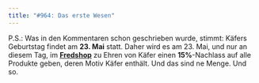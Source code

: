 ```yaml
---
title: "#964: Das erste Wesen"
---
```


P.S.: 
Was in den Kommentaren schon geschrieben wurde, stimmt: Käfers Geburtstag findet am <strong>23. Mai</strong> statt. Daher wird es am 23. Mai, und nur an diesem Tag, im <a href="http://fredshop.spreadshirt.net/"><strong>Fredshop</strong></a> zu Ehren von Käfer einen <strong>15%</strong>-Nachlass auf alle Produkte geben, deren Motiv Käfer enthält. Und das sind ne Menge.
Und so.

